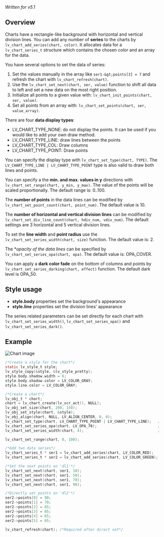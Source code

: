 _Written for v5.1_

## Overview

Charts have a rectangle-like background with horizontal and vertical division lines. You can add any number of **series** to the charts by `lv_chart_add_series(chart, color)`. It allocates data for a `lv_chart_series_t` structure which contains the chosen _color_ and an array for the data. 

You have several options to set the data of series:

1. Set the values manually in the array like `ser1-&gt;points[3] = 7` and refresh the chart with `lv_chart_refresh(chart)`.
2. Use the `lv_chart_set_next(chart, ser, value)` function to shift all data to left and set a new data on the most right position.
3. Initialize all points to a given value with: `lv_chart_init_points(chart, ser, value)`.
4. Set all points from an array with: `lv_chart_set_points(chart, ser, value_array)`.

There are four **data display types**:

- LV_CHART_TYPE_NONE: do not display the points. It can be used if you would like to add your own draw method.
- LV_CHART_TYPE_LINE: draw lines between the points
- LV_CHART_TYPE_COL: Draw columns
- LV_CHART_TYPE_POINT: Draw points

You can specify the display type with `lv_chart_set_type(chart, TYPE)`. The `LV_CHART_TYPE_LINE | LV_CHART_TYPE_POINT` type is also valid to draw both lines and points.

You can specify a the **min. and max. values in y** directions with `lv_chart_set_range(chart, y_min, y_max)`. The value of the points will be scaled proportionally. The default range is: 0..100.

The **number of points** in the  data lines can be modified by `lv_chart_set_point_count(chart, point_num)`. The default value is 10.

The **number of horizontal and vertical division lines**  can be modified by `lv_chart_set_div_line_count(chart, hdiv_num, vdiv_num)`. The default settings are 3 horizontal and 5 vertical division lines.

To set the **line width** and **point radius** use the `lv_chart_set_series_width(chart, size)` function. The default value is: 2.

The *_opacity of the data lines_ can be specified by `lv_chart_set_series_opa(chart, opa)`. The default value is: OPA_COVER.

You can apply a **dark color fade** on the bottom of columns and points by `lv_chart_set_series_darking(chart, effect)` function. The default dark level is OPA_50.

## Style usage

- **style.body** properties set the background's appearance
- **style.line** properties set the division lines' appearance

The series related parameters can be set directly for each chart with `lv_chart_set_series_width()`, `lv_chart_set_series_opa()` and  `lv_chart_set_series_dark()`.

## Example

![Chart image](http://doc.littlevgl.com/img/chart-lv_chart.png)

```c
/*Create a style for the chart*/
static lv_style_t style;
lv_style_copy(&style, &lv_style_pretty);
style.body.shadow.width = 6;
style.body.shadow.color = LV_COLOR_GRAY;
style.line.color = LV_COLOR_GRAY;

/*Create a chart*/
lv_obj_t * chart;
chart = lv_chart_create(lv_scr_act(), NULL);
lv_obj_set_size(chart, 200, 150);
lv_obj_set_style(chart, &style);
lv_obj_align(chart, NULL, LV_ALIGN_CENTER, 0, 0);
lv_chart_set_type(chart, LV_CHART_TYPE_POINT | LV_CHART_TYPE_LINE);   /*Show lines and points too*/
lv_chart_set_series_opa(chart, LV_OPA_70);                            /*Opacity of the data series*/
lv_chart_set_series_width(chart, 4);                                  /*Line width and point radious*/

lv_chart_set_range(chart, 0, 100);

/*Add two data series*/
lv_chart_series_t * ser1 = lv_chart_add_series(chart, LV_COLOR_RED);
lv_chart_series_t * ser2 = lv_chart_add_series(chart, LV_COLOR_GREEN);

/*Set the next points on 'dl1'*/
lv_chart_set_next(chart, ser1, 10);
lv_chart_set_next(chart, ser1, 50);
lv_chart_set_next(chart, ser1, 70);
lv_chart_set_next(chart, ser1, 90);

/*Directly set points on 'dl2'*/
ser2->points[0] = 90;
ser2->points[1] = 70;
ser2->points[2] = 65;
ser2->points[3] = 65;
ser2->points[4] = 65;
ser2->points[5] = 65;

lv_chart_refresh(chart); /*Required after direct set*/
```

